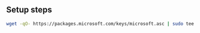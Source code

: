 ## Setup steps

```bash
wget -qO- https://packages.microsoft.com/keys/microsoft.asc | sudo tee /etc/apt/trusted.gpg.d/microsoft.asc
```